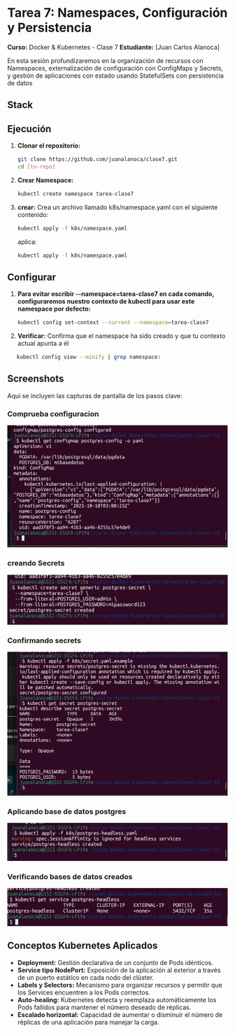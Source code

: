 # Tarea 7: Namespaces, Configuración y Persistencia

**Curso:** Docker & Kubernetes - Clase 7
**Estudiante:** [Juan Carlos Alanoca]

En esta sesión profundizaremos en la organización de recursos con Namespaces, externalización de configuración con ConfigMaps y Secrets, y gestión de aplicaciones con estado usando StatefulSets con persistencia de datos
## Stack

## Ejecución

1.  **Clonar el repositorio:**
    ```bash
    git clone https://github.com/juanalanoca/clase7.git
    cd [tu-repo]
    ```

2.  **Crear Namespace:**
    ```bash
    kubectl create namespace tarea-clase7
    ```

3.  **crear:**
    Crea un archivo llamado k8s/namespace.yaml con el siguiente contenido:
    ```bash
    kubectl apply -f k8s/namespace.yaml
    ```
    aplica:
    ```bash
    kubectl apply -f k8s/namespace.yaml
    ```
    

## Configurar

1.  **Para evitar escribir --namespace=tarea-clase7 en cada comando, configuraremos nuestro contexto de kubectl para usar este namespace por defecto:**
    ```bash
    kubectl config set-context --current --namespace=tarea-clase7
    ```

2.  **Verificar:**
    Confirma que el namespace ha sido creado y que tu contexto actual apunta a él
 ```bash
    kubectl config view --minify | grep namespace:
```


## Screenshots

Aquí se incluyen las capturas de pantalla de los pasos clave:

### Comprueba configuracion
![kubectl get all](screenshots/compruebaconfigmap.png)

### creando Secrets
![webapp](screenshots/creando_secret.png)

### Confirmando secrets
![webapp](screenshots/confirma_creacion_secret.png)

### Aplicando base de datos postgres
![pods detailed](screenshots/aplica_postgres.png)

### Verificando bases de datos creados 
![scaling](screenshots/verifica_postgres.png)


## Conceptos Kubernetes Aplicados

-   **Deployment:** Gestión declarativa de un conjunto de Pods idénticos.
-   **Service tipo NodePort:** Exposición de la aplicación al exterior a través de un puerto estático en cada nodo del clúster.
-   **Labels y Selectors:** Mecanismo para organizar recursos y permitir que los Services encuentren a los Pods correctos.
-   **Auto-healing:** Kubernetes detecta y reemplaza automáticamente los Pods fallidos para mantener el número deseado de réplicas.
-   **Escalado horizontal:** Capacidad de aumentar o disminuir el número de réplicas de una aplicación para manejar la carga.
